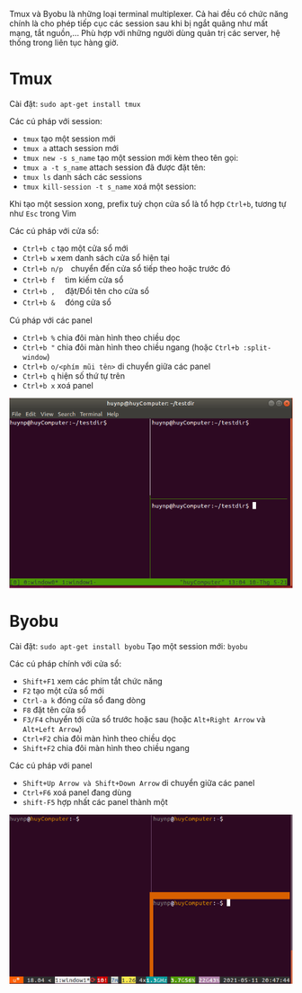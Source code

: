 Tmux và Byobu là những loại terminal multiplexer. Cả hai đều có chức năng chính là cho phép tiếp cục các session sau khi bị ngắt quãng như mất mạng, tắt nguồn,... Phù hợp với những người dùng quản trị các server, hệ thống trong liên tục hàng giờ.

# Tmux
Cài đặt: `sudo apt-get install tmux`

Các cú pháp với session:
- `tmux`    tạo một session mới
- `tmux a`  attach session mới
- `tmux new -s s_name`  tạo một session mới kèm theo tên gọi:
- `tmux a -t s_name`    attach session đã được đặt tên:
- `tmux ls` danh sách các sessions
- `tmux kill-session -t s_name` xoá một session:

Khi tạo một session xong, prefix tuỳ chọn cửa sổ là tổ hợp `Ctrl+b`, tương tự như `Esc` trong Vim

Các cú pháp với cửa sổ:
- `Ctrl+b c`    tạo một cửa sổ mới
- `Ctrl+b w`    xem danh sách cửa sổ hiện tại
- `Ctrl+b n/p`　chuyển đến cửa sổ tiếp theo hoặc trước đó
- `Ctrl+b f`　  tìm kiếm cửa sổ
- `Ctrl+b ,`　  đặt/Đổi tên cho cửa sổ
- `Ctrl+b &`　  đóng cửa sổ

Cú pháp với các panel
- `Ctrl+b %`    chia đôi màn hình theo chiều dọc
- `Ctrl+b "`    chia đôi màn hình theo chiều ngang (hoặc `Ctrl+b :split-window`)
- `Ctrl+b o/<phím mũi tên>` di chuyển giữa các panel
- `Ctrl+b q`    hiện số thứ tự trên
- `Ctrl+b x`    xoá panel

![Alt](https://raw.githubusercontent.com/huynp1999/huynp/master/pic/tmux.png)
# Byobu
Cài đặt: `sudo apt-get install byobu`
Tạo một session mới: `byobu`

Các cú pháp chính với cửa sổ:

- `Shift+F1`  xem các phím tắt chức năng
- `F2`        tạo một cửa sổ mới
- `Ctrl-a k`  đóng cửa sổ đang dòng
- `F8`        đặt tên cửa sổ
- `F3/F4`     chuyển tới cửa sổ trước hoặc sau (hoặc `Alt+Right Arrow` và `Alt+Left Arrow`)
- `Ctrl+F2`   chia đôi màn hình theo chiều dọc
- `Shift+F2`  chia đôi màn hình theo chiều ngang

Các cú pháp với panel
- `Shift+Up Arrow và Shift+Down Arrow` di chuyển giữa các panel
- `Ctrl+F6`   xoá panel đang dùng
- `shift-F5`  hợp nhất các panel thành một

![Alt](https://raw.githubusercontent.com/huynp1999/huynp/master/pic/byobu1.png)

